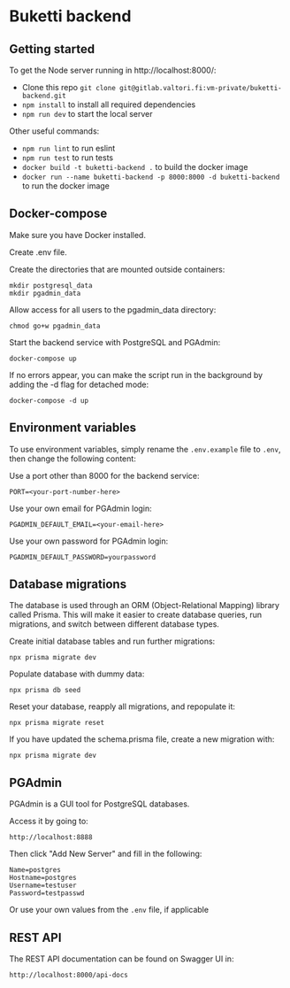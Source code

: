 # Buketti backend

## Getting started

To get the Node server running in http://localhost:8000/:

* Clone this repo `git clone git@gitlab.valtori.fi:vm-private/buketti-backend.git`
* `npm install` to install all required dependencies
* `npm run dev` to start the local server

Other useful commands:

* `npm run lint` to run eslint
* `npm run test` to run tests
* `docker build -t buketti-backend .` to build the docker image
* `docker run --name buketti-backend -p 8000:8000 -d buketti-backend` to run 
  the docker image  

## Docker-compose

Make sure you have Docker installed.

Create .env file.

Create the directories that are mounted outside containers:

```
mkdir postgresql_data
mkdir pgadmin_data
```

Allow access for all users to the pgadmin_data directory:

```
chmod go+w pgadmin_data
```

Start the backend service with PostgreSQL and PGAdmin:

```
docker-compose up
```

If no errors appear, you can make the script run in the background by adding 
the -d flag for detached mode:

```
docker-compose -d up
```

## Environment variables

To use environment variables, simply rename the `.env.example` file to `.env`,
then change the following content:

Use a port other than 8000 for the backend service:

```
PORT=<your-port-number-here>
```

Use your own email for PGAdmin login:

```
PGADMIN_DEFAULT_EMAIL=<your-email-here>
```

Use your own password for PGAdmin login:

```
PGADMIN_DEFAULT_PASSWORD=yourpassword
```

## Database migrations

The database is used through an ORM (Object-Relational Mapping) library called 
Prisma. This will make it easier to create database queries, run migrations, 
and switch between different database types.

Create initial database tables and run further migrations:

```
npx prisma migrate dev
```

Populate database with dummy data:

```
npx prisma db seed
```

Reset your database, reapply all migrations, and repopulate it:

```
npx prisma migrate reset
```

If you have updated the schema.prisma file, create a new 
migration with:

```
npx prisma migrate dev
```

## PGAdmin

PGAdmin is a GUI tool for PostgreSQL databases.

Access it by going to:

```
http://localhost:8888
```

Then click "Add New Server" and fill in the following:

```
Name=postgres
Hostname=postgres
Username=testuser
Password=testpasswd
```

Or use your own values from the `.env` file, if applicable

## REST API

The REST API documentation can be found on Swagger UI in:

```
http://localhost:8000/api-docs 
```
